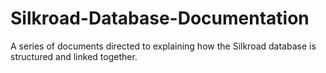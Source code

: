 # Silkroad-Database-Documentation
A series of documents directed to explaining how the Silkroad database is structured and linked together.
